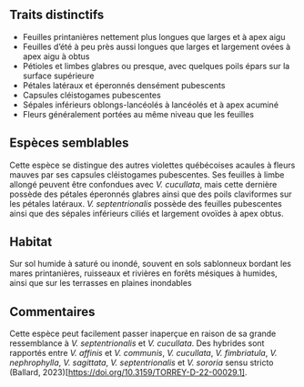
<!--
1-https://www.inaturalist.org/observations/208300274
1-https://www.inaturalist.org/observations/80433650
1-https://www.inaturalist.org/observations/46314864
1-https://www.inaturalist.org/observations/44070926
1-https://www.inaturalist.org/observations/213227485
1-https://www.inaturalist.org/observations/207754456
1-https://www.inaturalist.org/observations/77526523
2-https://www.inaturalist.org/observations/207754456



-->

## Traits distinctifs

- Feuilles printanières nettement plus longues que larges et à apex aigu
- Feuilles d’été à peu près aussi longues que larges et largement ovées à apex aigu à obtus
- Pétioles et limbes glabres ou presque, avec quelques poils épars sur la surface supérieure
- Pétales latéraux et éperonnés densément pubescents
- Capsules cléistogames pubescentes
- Sépales inférieurs oblongs-lancéolés à lancéolés et à apex acuminé
- Fleurs généralement portées au même niveau que les feuilles

## Espèces semblables

Cette espèce se distingue des autres violettes québécoises acaules à fleurs mauves par ses capsules cléistogames pubescentes. Ses feuilles à limbe allongé peuvent être confondues avec _V. cucullata_, mais cette dernière possède des pétales éperonnés glabres ainsi que des poils claviformes sur les pétales latéraux. _V. septentrionalis_ possède des feuilles pubescentes ainsi que des sépales inférieurs ciliés et largement ovoïdes à apex obtus.


## Habitat
Sur sol humide à saturé ou inondé, souvent en sols sablonneux bordant les mares printanières, ruisseaux et rivières en forêts mésiques à humides, ainsi que sur les terrasses en plaines inondables

## Commentaires
Cette espèce peut facilement passer inaperçue en raison de sa grande ressemblance à _V. septentrionalis_ et _V. cucullata_. Des hybrides sont rapportés entre _V. affinis_ et _V. communis_, _V. cucullata_, _V. fimbriatula_, _V. nephrophylla_, _V. sagittata_, _V. septentrionalis_ et _V. sororia_ sensu stricto (Ballard, 2023)[https://doi.org/10.3159/TORREY-D-22-00029.1].


